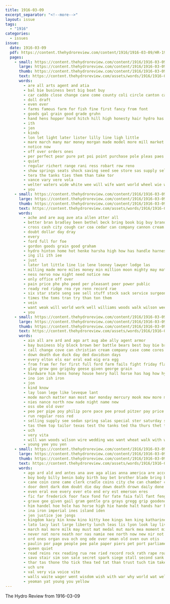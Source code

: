 ```yaml
---
title: 1916-03-09
excerpt_separator: "<!--more-->"
layout: issue
tags:
  - "1916"
categories:
  - issues
issue:
  date: 1916-03-09
  pdf: https://content.thehydroreview.com/content/1916/1916-03-09/HR-1916-03-09.pdf
  pages:
    - small: https://content.thehydroreview.com/content/1916/1916-03-09/small/HR-1916-03-09-01.jpg
      large: https://content.thehydroreview.com/content/1916/1916-03-09/large/HR-1916-03-09-01.jpg
      thumb: https://content.thehydroreview.com/content/1916/1916-03-09/thumbnails/HR-1916-03-09-01.jpg
      text: https://content.thehydroreview.com/assets/words/1916/1916-03-09/HR-1916-03-09-01.txt
      words:
        - are all arts agent and atia
        - bal bie business best big boat buy
        - car caddo close change cane come county coli circle canton can
        - doll draft
        - even ever
        - farms famous farm for fish fine first fancy from font
        - goods gal grain good grade gruhn
        - hand hens hopper hard hitch hill high honesty hair hydro has hardware
        - ith
        - jen
        - kinds
        - lon let light later lister lilly line ligh little
        - mare march many mar money morgan made model more mill market mobile mane most
        - notice now
        - off over orders ones
        - per perfect pear pure pat poi point purchase pole pleas paes
        - quiet
        - regular richert range rani ress robart row reno
        - show springs seats shock saving seed see store sas supply self sees sea staple solid secord stock startin service stockton
        - tera the tanks ties them than take tor
        - vance vary vere vola
        - welter waters wide white wee will wife want world wheel wie weight while with worth wit week
        - you
    - small: https://content.thehydroreview.com/content/1916/1916-03-09/small/HR-1916-03-09-02.jpg
      large: https://content.thehydroreview.com/content/1916/1916-03-09/large/HR-1916-03-09-02.jpg
      thumb: https://content.thehydroreview.com/content/1916/1916-03-09/thumbnails/HR-1916-03-09-02.jpg
      text: https://content.thehydroreview.com/assets/words/1916/1916-03-09/HR-1916-03-09-02.txt
      words:
        - ache and are aug ave ata allen atter all
        - better bran bradley been bethel beck bring book big buy brand bond best bank back bottles brown
        - cross cash city cough car coa cedar can company cannon cream college clyde crosswhite come corn
        - doubt dollar day dray
        - every
        - ford full for foe
        - gordon goods grain good graham
        - hydro hinton home hot henke harsha high how has handle harness head
        - ing ili ith iee
        - just
        - later lot little line lie lene looney lawyer lodge las
        - milling made more miles money min million moon mighty may mates must market morgan mills mea
        - ness nervo now night need notice new
        - only office off over
        - pain price phe pho peed per pleasant peer power public
        - ready red ridge rea rye renn record rae
        - six star state seng see sell stuff stock sack service surgeon seales send shorts saturday scott standard spring store
        - times the toms tran try than ton them
        - vein
        - want weak will world work well williams woods walk wilson weeks weather way
        - you
    - small: https://content.thehydroreview.com/content/1916/1916-03-09/small/HR-1916-03-09-03.jpg
      large: https://content.thehydroreview.com/content/1916/1916-03-09/large/HR-1916-03-09-03.jpg
      thumb: https://content.thehydroreview.com/content/1916/1916-03-09/thumbnails/HR-1916-03-09-03.jpg
      text: https://content.thehydroreview.com/assets/words/1916/1916-03-09/HR-1916-03-09-03.txt
      words:
        - ain all are ard and ago art aug abe ally agent armor
        - bay business bly block brown ber battle bears best buy bie brabant big bulk
        - call change cove can christian cream company case come cores con county colic city caddo car corn cure came
        - down death due duck day ded davidson days
        - every elton els ear eral ead eig era egg
        - from fram fer for first full ford farm fails fight friday flash fort
        - glay grow goo grigsby geese given george grain
        - hardware him hens honey house henry hall horse has hag how hydro
        - ino ion ish iron
        - jon
        - kind know
        - lay loan lege like leveque lant
        - mode march matter man most mar monday mercury mook mow more money made mark
        - nies nance north now nade night name new
        - oss obe old over
        - peo per pipe poy philip pore pace pee proud pitzer pay price past pies
        - run regular ross red
        - selling supply see sedan spring salas special ster saturday still seem sales soll standard stock sell sale six stimpson samples sani station subject sister streets
        - tas them top tailor texas test tho tanks ted tha thurs thet try tran toot tor the tan tea than
        - uch
        - very vita
        - will wan woods wilson wire wedding was want wheat walk with wat wai
        - young yee you yen
    - small: https://content.thehydroreview.com/content/1916/1916-03-09/small/HR-1916-03-09-04.jpg
      large: https://content.thehydroreview.com/content/1916/1916-03-09/large/HR-1916-03-09-04.jpg
      thumb: https://content.thehydroreview.com/content/1916/1916-03-09/thumbnails/HR-1916-03-09-04.jpg
      text: https://content.thehydroreview.com/assets/words/1916/1916-03-09/HR-1916-03-09-04.txt
      words:
        - ago ard ald and antes ana ave aga alias anna america are accord ata amen arin agent ask ain aide all aud anil astor ace abe awa arm ann auch aid april apo
        - boy body billy benin baby birth bay bet brother blade bring bow brought boys but beld bare been better business both bis bak bud burt band bie ber
        - cane coin cone came clerk cradle coins city che can chamber common car count cue choice cee cones counsel check cine corner cast clash catt cutler captain call cott crews chek calm coward
        - door dent dark dom doubt die day down death drown daily done dec
        - even eral eve every ever eto end ery est emerson eres
        - fic far frederick foor face fond for fate faia fall fant feng fore fan found fred foster fell fret friend faithful fought from
        - grave gee given gail gram gentle gra grays gregg grip goodenough guard gover gia gave goon grew gare good gol
        - him handel hoe hole has horse high hie hande halt hands har hark haves hough hait half honor her hase held human hons how had hems heen hand hey hal hea hus home henao hut hall head hay
        - ina iron imperial ines island iden
        - jen justice joe jongs
        - kingdom kacy kin know kino kitty kee kings ken king katharine kis ker
        - lato lacy last large liberty lunch leas lis lyon look lay live loan litle lord lofty lal ler love lack law little light long lana lot
        - march mal more milk may must mat medal mut mark mea moment michael many man miss mage much mexico made men
        - never nat nore neath nor nas namie nee north now new nir not name noon nen
        - ord ones organ ova och ong ode over oman old oven oun otis
        - paulin por page people pee pale paper piers pet port parliament pew prete prom place pala prayer pas poe person priest porte
        - queen quiet
        - read reins rex reading rua ree ried record rock rath rape roar regina room rule
        - savo stair sim son sale secret spark siege stall second sank sai star seal scott shores shall sie sup strode sor see sao struck station suh said sien six show shoals sept streng stone sir story south sain seat such side she sunken servant sea still say saw send selene stele salle stole sui
        - thar tas thone tho tick thea ted tat than trust tuch tim take thren teas tor tess trom them tae throne then treasure thi test tra ten tan tice tate times town the toward tha thie tam tuke tood toe tow tok taken
        - uch ure
        - val very via voice vite
        - walls waite wager went wisdom wish with war why world wat wellock wall will walling work well was wein words weal wisely wen ways
        - yeoman yat young you yellow
---
```


The Hydro Review from 1916-03-09

<!--more-->

